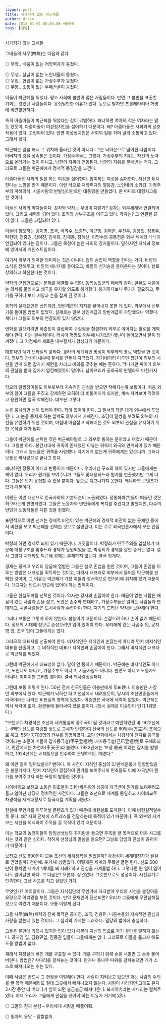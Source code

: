 ```yaml
---
layout: post
title: 사가지가 없는 박근혜들
author: drkim
date: 2013-01-01 00:04:08 +0900
tags: [컬럼]
---
```

 사가지가 없는 그네들 

 그네들의 사무(四無)는 다음과 같다. 

 ◎ 무학.. 배움이 없는 저학력자가 뭉쳤다.

    
◎ 무생.. 살날이 없는 노인네들이 뭉쳤다.    
◎ 무업.. 현업이 없는 가정주부가 뭉쳤다.    
◎ 무통.. 소통이 없는 두메산골이 뭉쳤다. 

 이들이 박근혜를 찍었다. 평소 사회에 불만이 많은 사람들이다. 반면 그 불만을 표출할 기회는 없었던 사람들이다. 응집될만한 이유가 있다. 농으로 받자면 프롤레타리아 혁명에 비견할만하다. 

 특히 아줌마들이 박근혜를 찍었다는 점이 각별하다. 왜냐하면 여자의 적은 여자라는 말도 있듯이, 아줌마들이 여성정치인을 싫어하기 때문이다. 왜? 아줌마들은 사회와의 상호작용이 없다. 고립되어 있다. 반면 여성정치인은 사회의 일을 하며 널리 소통하고 있다. 그래서 싫다. 

 박근혜는 일을 해서 그 위치에 올라간 것이 아니다. 그는 낙하산으로 떨어진 사람이다. 아버지의 것을 상속받은 것이다. 가정주부들도 그렇다. 가정주부의 지위는 자신의 노력으로 올라가는 것이 아니고, 남편의 지위에 연동된다. 남편의 지위를 분배받는 거다. 그러므로 그들은 박근혜에게 정서적 동질감을 느낀다. 

 아줌마들은 사회의 일을 하는 여성을 싫어한다. 참여하는 여성을 싫어한다. 자신만 뒤처진다는 느낌을 받기 때문이다. 이런 식으로 저학력자의 열등감, 노인네의 소외감, 가정주부의 피해의식, 시골사람의 반발심리만로만 대통령을 만들었다. 한 마디로 대형사고를 친 것이다. 

 이들은 사회의 약자들이다. 강자와 약자는 무엇이 다른가? 강자는 외부세계와 연결되어 있다. 그리고 세력화 되어 있다. 조직의 상부구조를 이루고 있다. 약자는? 그 연결될 끈이 없다. 그들은 고립되어 있다. 

 이들이 혐오하는 공지영, 조국, 이외수, 노종면, 이근행, 김어준, 주진우, 김용민, 정봉주, 탁현민, 진중권, 김여진, 김미화, 김제동, 정혜신, 이명수의 공통점은 외부 세계와 넉넉히 연결되어 있다는 점이다. 그들은 목청이 높은 사회의 강자들이다. 말하자면 지식과 정보에 있어서의 메인스트림이다. 

 여기서 외부가 외국을 의미하는 것은 아니다. 컵의 손잡이 역할을 한다는 거다. 바깥의 소식을 전해주고, 바깥의 에너지를 들여오고, 바깥의 신기술을 들여온다는 것이다. 날로 창의하고 혁신한다는 것이다. 

 약자의 군집만으로는 문제를 해결할 수 없다. 동학농민군의 패배와 같다. 일본도 처음에는 외세를 물리치고 쇄국을 유지할 의도로 봉기했다. 봉기하다보니 무기가 필요하고, 무기를 구하다 보니 서양과 손을 잡게 된 것이다. 

 동학의 실패요인은 상인계급, 양반계급의 지지를 끌어내지 못한 데 있다. 외부에서 신무기를 들여올 방법이 없었다. 실제로는 일부 상인계급과 양반계급이 가담했으나 약했다. 게다가 그들도 외부와 연결되어 있지 않았다. 

 변화를 일으키려면 하층민이 결집하여 구심점을 형성하되 외부로 이어지는 활로를 개척해야 한다. 이는 필수적이다. 러시아 혁명도 외부에 나가있던 레닌이 들어오면서 불이 당겨졌다. 그 지점에서 새로운 내부질서가 형성되기 때문이다. 

 대표적인 예가 브라질의 룰라다. 룰라의 세계적인 명성이 외부와의 통로 역할을 한 것이다. 외부의 관심이 내부에 질서를 만들게 자극했다. 자기네끼리 다투던 집단이 외부의 시선을 받게 되면 갑자기 체면을 차리고 예의를 갖추는 예는 흔하다. 막나가던 싸이가 외부의 관심을 받자 갑자기 얌전해졌듯이 말이다. 남아프리카 공화국의 만델라도 마찬가지다. 

 학교의 말썽장이들도 외부로부터 지속적인 관심을 받으면 착해지는게 보통이다. 처음 외부의 힘이 그들을 꾸짖고 강제하면 오히려 더 비뚤어지게 되지만, 계속 지켜보며 격려하고 응원하면 결국 착해진다. 대부분 그렇다. 

 눈을 뭉치려면 심이 있어야 한다. 핵이 있어야 한다. 그 질서의 핵은 대개 외부에서 투입된다. 그 눈을 뭉치게 하는 압박도 외부에서 가해진다. 초딩이 말썽을 부려도 외부의 시선을 유인하기 위한 것이며, 마침내 마음잡고 착해지는 것도 외부의 관심을 유지하기 위한 목적일 때가 많다. 

 그들이 박근혜를 선택한 것은 박근혜야말로 그 외부로 통하는 문이라고 여겼기 때문이다. 그럴만 하다. 봉건시대에 귀족이 존재했던 이유는 귀족이 외국와 연계되어 있기 때문이다. 그래서 농노들은 귀족을 사랑했다. 자기에게 없는게 귀족에게는 있으니까. 그러나 보통은 짝사랑으로 끝나고 만다. 

 왜냐하면 정동이 아니라 반동이기 때문이다. 우리에겐 구조의 핵이 있지만 그들에게는 핵이 없다. 우리가 뭔가를 보여주니까 그들도 맞대응하느라 뭔가를 연출했지만 그게 다다. 그들은 단지 응집할 수 있을 뿐이다. 앞으로 치고나가지 못한다. 왜냐하면 콘텐츠가 없기 때문이다. 

 어쨌든 이번 대선으로 한국사회의 기본모순이 노출되었다. 정통좌파(?)들이 떠들던 것은 허구라는게 판명되었다. 그들은 노동자와 빈민들에게 복지를 주겠다고 말했지만, 다수의 빈민과 노동자들은 다른 것을 원했다. 

 표면적으로 이번 선거는 경제적 비전이 있는 박근혜와 경제적 비전이 없는 문재인 중에서 비전을 보고 박근혜를 선택한 것으로 설명된다. 이는 주로 외국언론사에서 보는 관점이다. 

 박정희 하면 경제로 되어 있기 때문이다. 거짓말이다. 박정희가 민주주의를 압살했기 때문에 대칭구조를 맞추느라 경제가 동원되었을 뿐, 박정희가 경제를 잘한 증거는 없다. 설사 그렇다 치더라도 박근혜 경제는 존재하지 않는다. 결국 핑계다. 

 경제는 핑계고 우리의 갈굼에 열받은 그들은 실로 존엄을 원한 것이며, 그들이 존엄을 이루는 방법은 대표성을 획득하는 것이고, 따라서 대표자로 외부에서 들어온 박근혜를 선택한 것이며, 그 이유는 박근혜가 가장 이들과 정서적으로 먼거리에 위치해 있기 때문이다. 대표자는 반드시 먼곳에 있어야 하는 법칙이다. 

 그들은 현실도피를 선택한 것이다. 약자는 강자와 손잡아야 한다. 배움이 없는 사람은 배움이 있는 사람과 손을 잡고, 노인은 손주와 연대하고, 가정주부들은 일하는 사람들과 연대하고, 시골사람들은 도시사람과 손잡아야 한다. 자기의 드러난 약점을 보완해야 한다. 

 그러나 보통은 그렇게 하지 않는다. 불능이기 때문이다. 손잡으려 하나 손이 없기 때문이다. 정보의 시대에 정보로 손잡으려면 입이 있어야 한다. 우리에게 있는 나꼼수 입, 공지영 입, 조국 입이 그들에게는 없다. 

 그러므로 대표자를 선출해야 한다. 비지식인은 지식인과 손잡는게 아니라 먼저 비지식인 대표를 선출하고, 그 비직식인 대표가 지식인과 손잡아야 한다. 그래서 비지식인 대표자로 박근혜를 찍었다. 

 그런데 박근혜에게 대표성이 없다. 말이 안 통하기 때문이다. 박근혜는 비지식인도 아니고, 노인네도 아니고, 가정주부도 아니고, 시골사람도 아니다. 빈민도 아니고 노동자도 아니다. 이미지만 그러할 뿐이다. 결국 의사결정실패다. 

 그런데 보통 이렇게 된다. 50년 전에 한국인들은 이승만에게 투표했다. 이승만은 가장 먼 외부에서 왔다. 박근혜가 낙하산 타고 천상에서 내려왔듯이, 당시의 조선민중들에게 미국이라는 나라는 비현실의 영역에 있었다. 이승만은 국내에 세력이 없었다. 박근혜는 역시 세력이 없다. 환관들에 둘러싸여 있을 뿐이다. (당시 실제로 이승만이 인기 1위였다.) 

 “보천교주 차경석은 조선이 세계통일의 종주국이 될 것이라고 예언하였던 바 1922년에는 6백만 신도를 자랑할 정도로 교세가 번성하여 전국의 신도를 60방주(方主)의 조직으로 묶고, 55만 7,700명의 간부를 임명하였다. 교단 안팎에서는 차경석이 천자로 등극할 것이라는 소문이 떠돌아 갑자등극설(甲子登極說)·기사등극설(己巳登極說)로 구체화되고, 민간에서는 차천자(車天子)라 불렀다. 1922년에는 ‘보광 普光’이라는 잡지를 발행하고, 1924년에는 시대일보를 인수하여 운영하기도 하였다.” 

 왜 이런 일이 일어났을까? 뻔하다. 이 사건이 지식인 중심의 3.1만세운동에 영향받았음은 불문가지다. 먼저 지식인이 결집하여 뭔가를 보여주니까 민초들도 이에 자극받아 뭔가를 보여주고자 하는 욕망이 발동한 것이다. 

 사이비종교 보천교 소동은 민초들이 3.1만세운동의 성공에 자극받아 뭔가를 보여주려고 들고 일어난 상당히 정치적인 사건이다. 그들은 조선으로 세계를 통일하고 사이비교주 차경석을 세계대황제로 등극시킬 계획을 세웠다. 

 현실에 무언가를 이루어낼 콘텐츠가 없기 때문에 비현실로 도피한다. 이때 비현실적일수록 좋다. 왜? 사회 전체에 스트레스를 전달하는데 목적이 있기 때문이다. 즉 외부의 지켜보는 시선을 의식하여 주목을 끌 목적이 있기 때문이다. 

 이는 학교의 농땡이들이 담임선생님의 꾸지람을 들으면 주목을 끌 목적으로 더욱 사고를 치는 것과 같은 심리다. 착하게 선생님의 말씀을 들으면? 그날로 담임의 관심이 끊어지기 때문이다. 

 보천교 신도 600만이 모두 조선의 세계정복을 믿었을까? 차경석이 세계대천자가 될걸로 믿었을까? 천만에. 웃기셔! 상관없다. 어떻게든 세계의 주목만 끌면 된다. 신도 600만이 뭉치면 세계가 ‘쟤네들 왜 저래?’하고 관심을 가져줄법 하다. 그렇다면 뭔 일이 일어나도 일어날만 하다. 그 다음은? 모른다. 상관없다. 그것만으로도 성공이다. 시선끌기로 만족한다. 그냥 사고를 치고 싶었던 거다. 

 무엇인가? 어리광이다. 그들은 지식집단의 무언가에 자극받아 우리의 시선을 붙잡아둘 요량으로 어리광을 부린 것이다. 만약 문재인이 당선되면? 우리가 그들에게 무관심해질 것으로 여겼기 때문이다. 보통 이렇게 된다. 

 그들 사무(四無)세력의 진짜 목적은 공지영, 조국, 김용민, 나꼼수들의 지속적인 관심과 사랑을 받는데 있는 것이다. 그 심리의 기저는 그러하다. 밀당의 법칙에 충실하다. 

 그들은 불만에 가득차 있지만 입이 없기 때문에 자신의 입으로 자기 불만을 말하지 않는다. 공지영 입, 김용민입, 진중권 입들이 그들에게는 없다. 그러므로 이들을 돕고자 해도 도울 방법이 없다. 

 재래식 화장실에 빠진 개를 구출할 수 없다. 개를 구하기 위해 손을 내밀면 그 손을 물어버린다. 방법은? 사다리를 걸쳐놓는 것이다. 판자나 통나무 따위를 걸쳐놓으면 개가 스스로 빠져나오는 수는 있다. 

 이때 사람은 반드시 그 현장을 이탈해야 한다. 사람이 지켜보고 있으면 개는 사람의 주의를 끌 목적 때문에라도 절대 그곳에서 빠져나오지 않는다. 사람이 사라지면 그래도 혼자 3시간 동안 더 버티다가 밤이 되면 슬금슬금 빠져나온다. 복지이슈라는 사다리는 걸쳐주었다. 이제 우리가 그들에게 관심을 끊어야 하는 이유가 거기에 있다. 

 ◎ 그들의 진짜 본심 – 우리에게 사랑을 베풀어줘.

   
◎ 필자의 응답 – 얄짤없어.